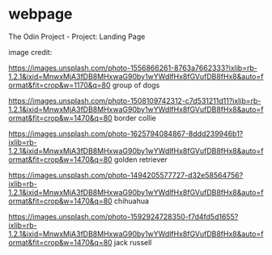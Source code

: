 # webpage

The Odin Project - Project: Landing Page

image credit: 

https://images.unsplash.com/photo-1556866261-8763a7662333?ixlib=rb-1.2.1&ixid=MnwxMjA3fDB8MHxwaG90by1wYWdlfHx8fGVufDB8fHx8&auto=format&fit=crop&w=1170&q=80 group of dogs

https://images.unsplash.com/photo-1508109742312-c7d531211d11?ixlib=rb-1.2.1&ixid=MnwxMjA3fDB8MHxwaG90by1wYWdlfHx8fGVufDB8fHx8&auto=format&fit=crop&w=1470&q=80 border collie

https://images.unsplash.com/photo-1625794084867-8ddd239946b1?ixlib=rb-1.2.1&ixid=MnwxMjA3fDB8MHxwaG90by1wYWdlfHx8fGVufDB8fHx8&auto=format&fit=crop&w=1470&q=80 golden retriever

https://images.unsplash.com/photo-1494205577727-d32e58564756?ixlib=rb-1.2.1&ixid=MnwxMjA3fDB8MHxwaG90by1wYWdlfHx8fGVufDB8fHx8&auto=format&fit=crop&w=1470&q=80 chihuahua

https://images.unsplash.com/photo-1592924728350-f7d4fd5d1655?ixlib=rb-1.2.1&ixid=MnwxMjA3fDB8MHxwaG90by1wYWdlfHx8fGVufDB8fHx8&auto=format&fit=crop&w=1470&q=80 jack russell
